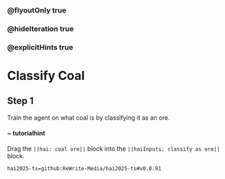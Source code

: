 ### @flyoutOnly true
### @hideIteration true
### @explicitHints true

# Classify Coal

## Step 1
Train the agent on what coal is by classifying it as an ore.

#### ~ tutorialhint 
Drag the ``||hai: coal ore||`` block into the ``||haiInputs: classify as ore||`` block.

```package
hai2025-ts=github:ReWrite-Media/hai2025-ts#v0.0.91
```

